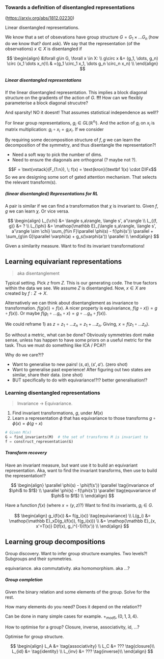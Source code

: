 ### Towards a definition of disentangled representations
(https://arxiv.org/abs/1812.02230)

Linear disentangled representations.

We know that a set of obsevations have group structure $G=G_1\times \dots G_n$ (how do we know that? dont ask).
We say that the representation (of the observations) $x \in X$ is disentangled if

$$
\begin{align}
&\forall g\in G, \forall x \in X: \\
g\circ x &= (g_1, \dots, g_n) \circ (x_1 \dots x_n)\\
& =(g_1 \circ_1 x_1, \dots g_n \circ_n x_n) \\
\end{align}
$$

##### Linear disentangled representations

If the linear disentangled representation. This implies a block diagonal structure on the gradients of the action of $G$. __!!!__
How can we flexibly parameterise a block diagonal strucutre?

And sparsity! NO it doesnt! That assumes statistical independence as well!?

For linear group representations, $g_i\in GL(\mathbb R^{n_i})$. And the action of $g_i$ on $x_i$ is matrix multiplication: $g_i \circ x_i = g_ix_i$. If we consider

By requiring some decomposition structure of $f,g$ we can learn the decomposition of the symmetry, and thus disentangle the representation?!
- Need a soft way to pick the number of dims.
- Need to ensure the diagonals are orthogonal (? maybe not ?).

$$F = \text{vstack}(F_{1:n}), \; f(x) = \text{kron}(\textbf 1(x) \cdot D)Fx$$
So we are designing some sort of gated attention mechanism. That selects the relevant transform(s).

##### (linear disentangled) Representations for RL

A pair is similar if we can find a transformation that $\chi$ is invariant to.
Given $f,g$ we can learn $\chi$. Or vice versa.

$$
\begin{align}
L_{\chi} &= \langle s,a\rangle, \langle s', a'\rangle \\
L_{(f, g)} &= ? \\
L_{\phi} &= \mathop{\mathbb E}_{\langle s,a\rangle, \langle s', a'\rangle \sim \chi} \sum_{f\in F}\parallel \phi(s) - f(\phi(s')) \parallel + \sum_{g\in G}\parallel \varphi(a) + g_s(\varphi(a')) \parallel \\
\end{align}
$$

Given a similarity measure. Want to find its invariant transformations!



## Learning equivariant representations

> aka disentanglement

Typical setting.
Pick $z$ from $Z$. This is our generating code. The true factors within the data we see. We assume $Z$ is disentangled.
Now, $x\in X$ are created by $f: Z \to X$.

Alternatively we can think about disentanglement as invariance to transformation. $f(g(x)) = f(x)$. A nicer property is equivariance, $f(g \circ x)) = g \circ f(x))$. Or maybe $f(g_1 \circ \dots g_n \circ x) = g \circ \dots g_n \circ f(x))$.

We could reframe 1) as $z = z_1 \circ \dots z_n = z_1 + \dots z_n$. Giving, $x = f(z_1 \circ \dots z_n)$.

So without a metric, what can be done? Obviously symmetries dont make sense, unless has happen to have some priors on a useful metric for the task. Thus we must do something like ICA / PCA?!

Why do we care?!?

- Want to generalise to new pairs! $\langle s,a\rangle, \langle s', a'\rangle$. (zero shot)
- Want to generalise past experience! After figuring out two states are similar, share their data. (one shot)
- BUT specifically to do with equivariance!?!? better generalisation!?

### Learning disentangled representations
> Invariance -> Equivariance.

1. Find invariant transformations, $g$, under $M(x)$
1. Learn a representation $\phi$ that has equivariance to those transforms  $g\circ\phi(x) = \phi(g\circ x)$

```python
# Given M(x)
G = find_invariants(M)  # the set of transforms M is invariant to
f = construct_representation(G)
```

##### Transform recovery

Have an invariant measure, but want use it to build an equivariant representation. Aka, want to find the invariant transforms, then use to build the representation!?

$$
\begin{align}
\parallel \phi(s) - \phi(f(s')) \parallel \tag{invariance of $\phi$ to $f$} \\
\parallel \phi(s) - f(\phi(s')) \parallel \tag{equvariance of $\phi$ to $f$} \\
\end{align}
$$

Have a function $f(x)$ (where $x = (y, z)$?)
Want to find its invariants, $g_i\in G$.

$$
\begin{align}
g_i(f(x)) &= f(g_i(x)) \tag{equivariance} \\
L(g_i) &=  \mathop{\mathbb E}_xD(g_i(f(x)), f(g_i(x))) \\
&=  \mathop{\mathbb E}_{x, x'=T(x)} D(f(x), g_i^{-1}(f(x')) \\
\end{align}
$$


## Learning group decompositions

Group discovery. Want to infer group structure examples.
Two levels?! Subgroups and their symmetries.

equivariance. aka commutativity. aka homomorphism. aka ...?

##### Group completion

Given the binary relation and some elements of the group. Solve for the rest.

How many elements do you need? Does it depend on the relation??

Can be done in many simple cases for example. ${+}_{mod 5}, \{0,1,3,4\}$.


How to optimise for a group? Closure, inverse, associativity, id, ...?

Optimise for group structure.

$$
\begin{align}
L_A &= \tag{associativity} \\
L_C &=  ??? \tag{closure}\\
L_{id} &= \tag{identity} \\
L_{inv} &=  ??? \tag{inverse}\\
\end{align}
$$
